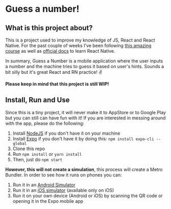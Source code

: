 # Guess a number!

## What is this project about?

This is a project used to improve my knowledge of JS, React and React Native. 
For the past couple of weeks I've been following [this amazing course](https://www.udemy.com/course/react-native-the-practical-guide) as well as [official docs](https://reactnative.dev/) to learn React Native. 

In summary, Guess a Number is a mobile application where the user inputs a number and the machine tries to guess it based on user's hints. Sounds a bit silly but it's great React and RN practice! :v: 

**Please keep in mind that this project is still WIP!**

## Install, Run and Use 

Since this is a tiny project, it will never make it to AppStore or to Google Play but you can still can have fun with it! 
If you are interested in messing around with the app, please do the following: 


1. Install [NodeJS](https://nodejs.org/en/) if you don't have it on your machine
2. Install [Expo](https://expo.io/learn) if you don't have it by doing this: ```npm install expo-cli --global```
3. Clone this repo
4. Run ```npm install``` or ```yarn install```
5. Then, just do ```npm start``` 

**However, this will not create a simulation**, this process will create a Metro Bundler. In order to see how it runs on phones you can:
1. Run it in an [Android Simulator](https://developer.android.com/studio)
2. Run it in an [iOS simulator](https://developer.apple.com/xcode/) (available only on iOS)
3. Run it on your own device (Android or iOS) by scanning the QR code or opening it in the Expo mobile app
